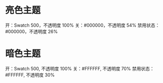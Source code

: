 # 亮色主题

开：Swatch 500，不透明度 100%
关：#000000，不透明度 54%
禁用状态：#000000，不透明度 26%

# 暗色主题

开：Swatch 500, 不透明度 100%
关：#FFFFFF, 不透明度 70%
禁用状态：#FFFFFF, 不透明度 30%
